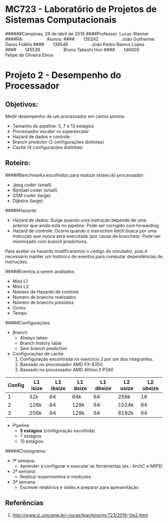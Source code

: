 
MC723 - Laboratório de Projetos de Sistemas Computacionais
====
######Campinas, 29 de abril de 2016
####Professor: Lucas Wanner
####RA: &nbsp; &nbsp; &nbsp; &nbsp;&nbsp; &nbsp; &nbsp;&nbsp; &nbsp; &nbsp; Alunos:
####&nbsp;&nbsp;&nbsp;&nbsp;&nbsp;&nbsp;&nbsp;136242 &nbsp;&nbsp;&nbsp;&nbsp;&nbsp;&nbsp;&nbsp;&nbsp; &nbsp; &nbsp;&nbsp; &nbsp; &nbsp; João Guilherme Daros Fidélis
####&nbsp;&nbsp;&nbsp;&nbsp;&nbsp;&nbsp;&nbsp;139546 &nbsp;&nbsp;&nbsp;&nbsp;&nbsp;&nbsp;&nbsp;&nbsp; &nbsp; &nbsp;&nbsp; &nbsp; &nbsp; João Pedro Ramos Lopes
####&nbsp;&nbsp;&nbsp;&nbsp;&nbsp;&nbsp;&nbsp;145539 &nbsp;&nbsp;&nbsp;&nbsp;&nbsp;&nbsp;&nbsp;&nbsp; &nbsp; &nbsp;&nbsp; &nbsp; &nbsp; Bruno Takeshi Hori
####&nbsp;&nbsp;&nbsp;&nbsp;&nbsp;&nbsp;&nbsp;146009 &nbsp;&nbsp;&nbsp;&nbsp;&nbsp;&nbsp;&nbsp;&nbsp; &nbsp; &nbsp;&nbsp; &nbsp; &nbsp; Felipe de Oliveira Emos

Projeto 2 - Desempenho do Processador
====
Objetivos:
----
Medir desempenho de um processador em certos pontos:
* Tamanho do pipeline: 5, 7 e 13 estágios
* Processador escalar vs superescalar
* Hazard de dados e controle
* Branch predictor (2 configurações distintas)
* Cache (4 configurações distintas)

Roteiro:
----
#####Benchmarks escolhidos para realizar testes do processador:
* Jpeg coder (small)
* Rijndael coder (small)
* GSM coder (large)
* Dijkstra (large)
 
#####Hazards
* Hazard de dados: Surge quando uma instrução depende de uma anterior que ainda está no pipeline. Pode ser corrigido com forwarding.
* Hazard de controle: Ocorre quando o instruction fetch busca por uma instrução que nunca será executada (por causa de branches). Pode ser minimizado com branch predictions.

Para avaliar os hazards modificaremos o código do simulador, pois é necessário manter um histórico de eventos para computar dependências de instruções.

#####Eventos a serem avaliados:
* Miss L1
* Miss L2
* Número de Hazards de controle
* Numero de branchs realizados
* Número de branchs previstos
* Ciclos 
* Tempo

#####Configurações:
* Branch
  * Always taken
  * Branch history table
  * Sem branch prediction
* Configurações de cache
  1. Configuração encontrada no exercício 2 por um dos integrantes.
  2. Baseado no processador AMD FX-8350
  3. Baseado no processador AMD Athlon II P340

|Config | L1 isize | L1 ibsize | L1 dsize | L1 dbsize | L2 usize | L2 ubsize |
| --- | --- | --- | --- | --- | --- | --- |
| 1 | 32k | 64 | 64k | 64 | 256k | 16 |
| 2 | 128k | 64 | 128k | 64 | 1024k | 64 |
| 3 | 256k | 64 | 128k | 64 | 8192k | 64 |
 

* Pipeline
  * __5 estágios__ (configuração escolhida)
  * 7 estágios
  * 13 estágios


#####Cronograma:
* 1ª semana:
  * Aprender a configurar e executar as ferramentas (ex.: ArchC e MIPS)
* 2ª semana:
  * Realizar experimentos e medições
* 3ª semana:
  * Escrever relatórios e slides e preparar para apresentação




Referências
----
1. http://www.ic.unicamp.br/~lucas/teaching/mc723/2016-1/p2.html




